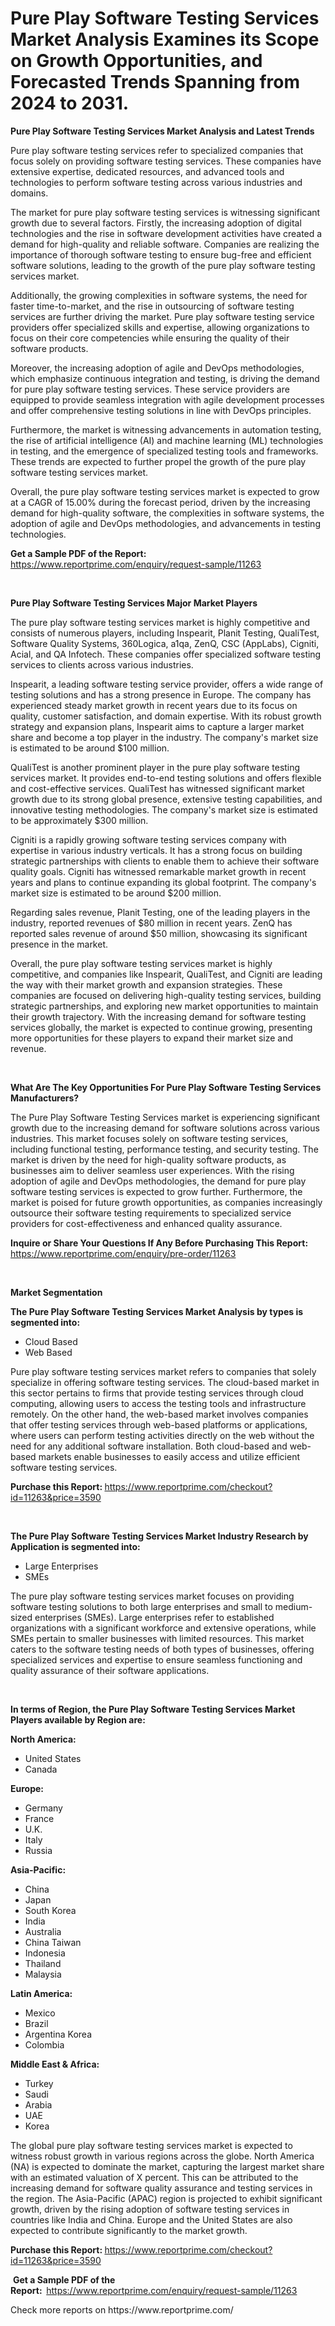 <p><h1>Pure Play Software Testing Services Market Analysis Examines its Scope on Growth Opportunities, and Forecasted Trends Spanning from 2024 to 2031.</h1></p><p><strong>Pure Play Software Testing Services Market Analysis and Latest Trends</strong></p>
<p><p>Pure play software testing services refer to specialized companies that focus solely on providing software testing services. These companies have extensive expertise, dedicated resources, and advanced tools and technologies to perform software testing across various industries and domains.</p><p>The market for pure play software testing services is witnessing significant growth due to several factors. Firstly, the increasing adoption of digital technologies and the rise in software development activities have created a demand for high-quality and reliable software. Companies are realizing the importance of thorough software testing to ensure bug-free and efficient software solutions, leading to the growth of the pure play software testing services market.</p><p>Additionally, the growing complexities in software systems, the need for faster time-to-market, and the rise in outsourcing of software testing services are further driving the market. Pure play software testing service providers offer specialized skills and expertise, allowing organizations to focus on their core competencies while ensuring the quality of their software products.</p><p>Moreover, the increasing adoption of agile and DevOps methodologies, which emphasize continuous integration and testing, is driving the demand for pure play software testing services. These service providers are equipped to provide seamless integration with agile development processes and offer comprehensive testing solutions in line with DevOps principles.</p><p>Furthermore, the market is witnessing advancements in automation testing, the rise of artificial intelligence (AI) and machine learning (ML) technologies in testing, and the emergence of specialized testing tools and frameworks. These trends are expected to further propel the growth of the pure play software testing services market.</p><p>Overall, the pure play software testing services market is expected to grow at a CAGR of 15.00% during the forecast period, driven by the increasing demand for high-quality software, the complexities in software systems, the adoption of agile and DevOps methodologies, and advancements in testing technologies.</p></p>
<p><strong>Get a Sample PDF of the Report:&nbsp;</strong> <a href="https://www.reportprime.com/enquiry/request-sample/11263">https://www.reportprime.com/enquiry/request-sample/11263</a></p>
<p>&nbsp;</p>
<p><strong>Pure Play Software Testing Services Major Market Players</strong></p>
<p><p>The pure play software testing services market is highly competitive and consists of numerous players, including Inspearit, Planit Testing, QualiTest, Software Quality Systems, 360Logica, a1qa, ZenQ, CSC (AppLabs), Cigniti, Acial, and QA Infotech. These companies offer specialized software testing services to clients across various industries.</p><p>Inspearit, a leading software testing service provider, offers a wide range of testing solutions and has a strong presence in Europe. The company has experienced steady market growth in recent years due to its focus on quality, customer satisfaction, and domain expertise. With its robust growth strategy and expansion plans, Inspearit aims to capture a larger market share and become a top player in the industry. The company's market size is estimated to be around $100 million.</p><p>QualiTest is another prominent player in the pure play software testing services market. It provides end-to-end testing solutions and offers flexible and cost-effective services. QualiTest has witnessed significant market growth due to its strong global presence, extensive testing capabilities, and innovative testing methodologies. The company's market size is estimated to be approximately $300 million.</p><p>Cigniti is a rapidly growing software testing services company with expertise in various industry verticals. It has a strong focus on building strategic partnerships with clients to enable them to achieve their software quality goals. Cigniti has witnessed remarkable market growth in recent years and plans to continue expanding its global footprint. The company's market size is estimated to be around $200 million.</p><p>Regarding sales revenue, Planit Testing, one of the leading players in the industry, reported revenues of $80 million in recent years. ZenQ has reported sales revenue of around $50 million, showcasing its significant presence in the market.</p><p>Overall, the pure play software testing services market is highly competitive, and companies like Inspearit, QualiTest, and Cigniti are leading the way with their market growth and expansion strategies. These companies are focused on delivering high-quality testing services, building strategic partnerships, and exploring new market opportunities to maintain their growth trajectory. With the increasing demand for software testing services globally, the market is expected to continue growing, presenting more opportunities for these players to expand their market size and revenue.</p></p>
<p>&nbsp;</p>
<p><strong>What Are The Key Opportunities For Pure Play Software Testing Services Manufacturers?</strong></p>
<p><p>The Pure Play Software Testing Services market is experiencing significant growth due to the increasing demand for software solutions across various industries. This market focuses solely on software testing services, including functional testing, performance testing, and security testing. The market is driven by the need for high-quality software products, as businesses aim to deliver seamless user experiences. With the rising adoption of agile and DevOps methodologies, the demand for pure play software testing services is expected to grow further. Furthermore, the market is poised for future growth opportunities, as companies increasingly outsource their software testing requirements to specialized service providers for cost-effectiveness and enhanced quality assurance.</p></p>
<p><strong>Inquire or Share Your Questions If Any Before Purchasing This Report:</strong> <a href="https://www.reportprime.com/enquiry/pre-order/11263">https://www.reportprime.com/enquiry/pre-order/11263</a></p>
<p>&nbsp;</p>
<p><strong>Market Segmentation</strong></p>
<p><strong>The Pure Play Software Testing Services Market Analysis by types is segmented into:</strong></p>
<p><ul><li>Cloud Based</li><li>Web Based</li></ul></p>
<p><p>Pure play software testing services market refers to companies that solely specialize in offering software testing services. The cloud-based market in this sector pertains to firms that provide testing services through cloud computing, allowing users to access the testing tools and infrastructure remotely. On the other hand, the web-based market involves companies that offer testing services through web-based platforms or applications, where users can perform testing activities directly on the web without the need for any additional software installation. Both cloud-based and web-based markets enable businesses to easily access and utilize efficient software testing services.</p></p>
<p><strong>Purchase this Report:&nbsp;</strong><a href="https://www.reportprime.com/checkout?id=11263&price=3590">https://www.reportprime.com/checkout?id=11263&price=3590</a></p>
<p>&nbsp;</p>
<p><strong>The Pure Play Software Testing Services Market Industry Research by Application is segmented into:</strong></p>
<p><ul><li>Large Enterprises</li><li>SMEs</li></ul></p>
<p><p>The pure play software testing services market focuses on providing software testing solutions to both large enterprises and small to medium-sized enterprises (SMEs). Large enterprises refer to established organizations with a significant workforce and extensive operations, while SMEs pertain to smaller businesses with limited resources. This market caters to the software testing needs of both types of businesses, offering specialized services and expertise to ensure seamless functioning and quality assurance of their software applications.</p></p>
<p>&nbsp;</p>
<p><strong>In terms of Region, the Pure Play Software Testing Services Market Players available by Region are:</strong></p>
<p>
    <p> <strong> North America: </strong>
        <ul>
            <li>United States</li>
            <li>Canada</li>
        </ul>
        </p> 
    <p> <strong> Europe: </strong>
        <ul>
            <li>Germany</li>
            <li>France</li>
            <li>U.K.</li>
            <li>Italy</li>
            <li>Russia</li>
        </ul>
        </p> 
    <p> <strong> Asia-Pacific: </strong>
        <ul>
            <li>China</li>
            <li>Japan</li>
            <li>South Korea</li>
            <li>India</li>
            <li>Australia</li>
            <li>China Taiwan</li>
            <li>Indonesia</li>
            <li>Thailand</li>
            <li>Malaysia</li>
        </ul>
        </p> 
    <p> <strong> Latin America: </strong>
        <ul>
            <li>Mexico</li>
            <li>Brazil</li>
            <li>Argentina Korea</li>
            <li>Colombia</li>
        </ul>
        </p> 
    <p> <strong> Middle East & Africa: </strong>
        <ul>
            <li>Turkey</li>
            <li>Saudi</li>
            <li>Arabia</li>
            <li>UAE</li>
            <li>Korea</li>
        </ul>
    </p>
    </p>
<p><p>The global pure play software testing services market is expected to witness robust growth in various regions across the globe. North America (NA) is expected to dominate the market, capturing the largest market share with an estimated valuation of X percent. This can be attributed to the increasing demand for software quality assurance and testing services in the region. The Asia-Pacific (APAC) region is projected to exhibit significant growth, driven by the rising adoption of software testing services in countries like India and China. Europe and the United States are also expected to contribute significantly to the market growth.</p></p>
<p><strong>Purchase this Report: </strong><a href="https://www.reportprime.com/checkout?id=11263&price=3590">https://www.reportprime.com/checkout?id=11263&price=3590</a></p>
<p>&nbsp;<strong>Get a Sample PDF of the Report:&nbsp;&nbsp;</strong><a href="https://www.reportprime.com/enquiry/request-sample/11263">https://www.reportprime.com/enquiry/request-sample/11263</a></p>
<p><strong></strong></p>
<p>Check more reports on https://www.reportprime.com/</p>